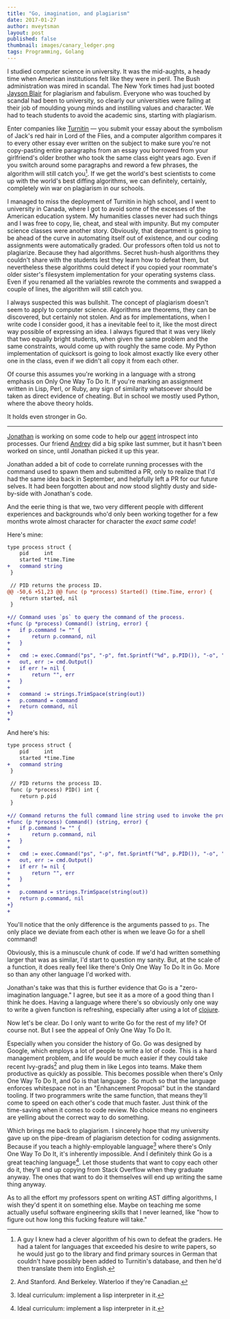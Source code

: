 ```yaml
---
title: "Go, imagination, and plagiarism"
date: 2017-01-27
author: mveytsman
layout: post
published: false
thumbnail: images/canary_ledger.png
tags: Programming, Golang
---
```


I studied computer science in university. It was the mid-aughts, a heady time when American institutions felt like they were in peril. The Bush administration was mired in scandal. The New York times had just booted [Jayson Blair](https://en.wikipedia.org/wiki/Jayson_Blair) for plagiarism and fabulism. Everyone who was touched by scandal had been to university, so clearly our universities were failing at their job of moulding young minds and instilling values and character. We had to teach students to avoid the academic sins, starting with plagiarism.

Enter companies like [Turnitin](https://en.wikipedia.org/wiki/Turnitin) &mdash; you submit your essay about the symbolism of Jack's red hair in Lord of the Flies, and a computer algorithm compares it to every other essay ever written on the subject to make sure you're not copy-pasting entire paragraphs from an essay you borrowed from your girlfriend's older brother who took the same class eight years ago. Even if you switch around some paragraphs and reword a few phrases, the algorithm will still catch you[^translation]. If we get the world's best scientists to come up with the world's best diffing algorithms, we can definitely, certainly, completely win war on plagiarism in our schools.

I managed to miss the deployment of Turnitin in high school, and I went to university in Canada, where I got to avoid some of the excesses of the American education system. My humanities classes never had such things and I was free to copy, lie, cheat, and steal with impunity. But my computer science classes were another story. Obviously, that department is going to be ahead of the curve in automating itself out of existence, and our coding assignments were automatically graded. Our professors often told us not to plagiarize. Because they had algorithms. Secret hush-hush algorithms they couldn't share with the students lest they learn how to defeat them, but nevertheless these algorithms could detect if you copied your roommate's older sister's filesystem implementation for your operating systems class. Even if you renamed all the variables rewrote the comments and swapped a couple of lines, the algorithm will still catch you.

I always suspected this was bullshit. The concept of plagiarism doesn't seem to apply to computer science. Algorithms are theorems, they can be discovered, but certainly not stolen. And as for implementations, when I write code I consider good, it has a inevitable feel to it, like the most direct way possible of expressing an idea. I always figured that it was very likely that two equally bright students, when given the same problem and the same constraints, would come up with roughly the same code. My Python implementation of quicksort is going to look almost exactly like every other one in the class, even if we didn't all copy it from each other.

Of course this assumes you're working in a language with a strong emphasis on Only One Way To Do It. If you're marking an assignment written in Lisp, Perl, or Ruby, any sign of similarity whatsoever should be taken as direct evidence of cheating. But in school we mostly used Python, where the above theory holds.

It holds even stronger in Go.

---

[Jonathan](http://j0ni.ca/) is working on some code to help our [agent](https://github.com/appcanary/agent) introspect into processes. Our friend [Andrey](https://twitter.com/shazow) did a big spike last summer, but it hasn't been worked on since, until Jonathan picked it up this year.

Jonathan added a bit of code to correlate running processes with the command used to spawn them and submitted a PR, only to realize that I'd had the same idea back in September, and helpfully left a PR for our future selves. It had been forgotten about and now stood slightly dusty and side-by-side with Jonathan's code.

And the eerie thing is that we, two very different people with different experiences and backgrounds who'd only been working together for a few months wrote almost character for character the *exact same code*!

Here's mine:

```diff
type process struct {
 	pid     int
 	started *time.Time
+	command string
 }
 
 // PID returns the process ID.
@@ -50,6 +51,23 @@ func (p *process) Started() (time.Time, error) {
 	return started, nil
 }
 
+// Command uses `ps` to query the command of the process.
+func (p *process) Command() (string, error) {
+	if p.command != "" {
+		return p.command, nil
+	}
+
+	cmd := exec.Command("ps", "-p", fmt.Sprintf("%d", p.PID()), "-o", "cmd=")
+	out, err := cmd.Output()
+	if err != nil {
+		return "", err
+	}
+
+	command := strings.TrimSpace(string(out))
+	p.command = command
+	return command, nil
+}
+
```

And here's his:

```diff
type process struct {
 	pid     int
 	started *time.Time
+	command string
 }
 
 // PID returns the process ID.
 func (p *process) PID() int {
 	return p.pid
 }
 
+// Command returns the full command line string used to invoke the process.
+func (p *process) Command() (string, error) {
+	if p.command != "" {
+		return p.command, nil
+	}
+
+	cmd := exec.Command("ps", "-p", fmt.Sprintf("%d", p.PID()), "-o", "args=")
+	out, err := cmd.Output()
+	if err != nil {
+		return "", err
+	}
+
+	p.command = strings.TrimSpace(string(out))
+	return p.command, nil
+}
+
```

You'll notice that the only difference is the arguments passed to `ps`. The only place we deviate from each other is when we leave Go for a shell command!

Obviously, this is a minuscule chunk of code. If we'd had written something larger that was as similar, I'd start to question my sanity. But, at the scale of a function, it does really feel like there's Only One Way To Do It in Go. More so than any other language I'd worked with.

Jonathan's take was that this is further evidence that Go is a "zero-imagination language." I agree, but see it as a more of a good thing than I think he does. Having a language where there's so obviously only one way to write a given function is refreshing, especially after using a lot of [clojure](https://blog.appcanary.com/2016/missing-clojure.html). 

Now let's be clear. Do I only want to write Go for the rest of my life? Of course not. But I see the appeal of Only One Way To Do It.

Especially when you consider the history of Go. Go was designed by Google, which employs a lot of people to write a lot of code. This is a hard management problem, and life would be much easier if they could take recent Ivy-grads[^ivy] and plug them in like Legos into teams. Make them productive as quickly as possible. This becomes possible when there's Only One Way To Do It, and Go is that language . So much so that the language enforces whitespace not in an "Enhancement Proposal" but in the standard tooling. If two programmers write the same function, that means they'll come to speed on each other's code that much faster. Just think of the time-saving when it comes to code review. No choice means no engineers are yelling about the correct way to do something.

Which brings me back to plagiarism. I sincerely hope that my university gave up on the pipe-dream of plagiarism detection for coding assignments. Because if you teach a highly-employable language[^language] where there's Only One Way To Do It, it's inherently impossible. And I definitely think Go is a great teaching language[^language]. Let those students that want to copy each other do it, they'll end up copying from Stack Overflow when they graduate anyway. The ones that want to do it themselves will end up writing the same thing anyway. 

As to all the effort my professors spent on writing AST diffing algorithms, I wish they'd spent it on something else. Maybe on teaching me some actually useful software engineering skills that I never learned, like "how to figure out how long this fucking feature will take."


[^translation]: A guy I knew had a clever algorithm of his own to defeat the graders. He had a talent for languages that exceeded his desire to write papers, so he would just go to the library and find primary sources in German that couldn't have possibly been added to Turnitin's database, and then he'd then translate them into English.

[^ivy]: And Stanford. And Berkeley. Waterloo if they're Canadian.

[^language]: Ideal curriculum: implement a lisp interpreter in it.







